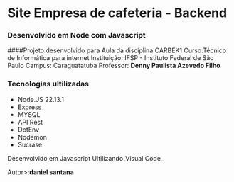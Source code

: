 # Site Empresa de cafeteria - Backend 

### Desenvolvido em Node com Javascript

####Projeto desenvolvido para Aula da disciplina CARBEK1
Curso:Técnico de Informática para internet
Instituição: IFSP - Instituto Federal de São Paulo
Campus: Caraguatatuba
Professor: **Denny Paulista Azevedo Filho**

### Tecnologias ultilizadas 
- Node.JS 22.13.1
- Express
- MYSQL
- API Rest
- DotEnv
- Nodemon
- Sucrase

Desenvolvido em Javascript 
Ultilizando_Visual Code_

Autor>:**daniel santana**



